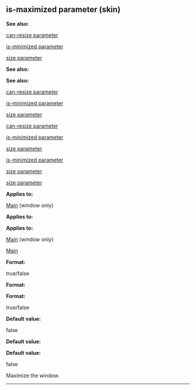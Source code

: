 

 is-maximized parameter (skin)
-------------------------------




**See also:** 


[can-resize parameter](#/{skin}/param/can-resize) 

[is-minimized parameter](#/{skin}/param/is-minimized) 

[size parameter](#/{skin}/param/size) 





**See also:** 

**See also:**

[can-resize parameter](#/{skin}/param/can-resize) 

[is-minimized parameter](#/{skin}/param/is-minimized) 

[size parameter](#/{skin}/param/size) 



[can-resize parameter](#/{skin}/param/can-resize)

[is-minimized parameter](#/{skin}/param/is-minimized) 

[size parameter](#/{skin}/param/size) 


[is-minimized parameter](#/{skin}/param/is-minimized)

[size parameter](#/{skin}/param/size) 

[size parameter](#/{skin}/param/size)


**Applies to:** 


[Main](#/{skin}/control/main) 
 (window only)
 


**Applies to:** 

**Applies to:**

[Main](#/{skin}/control/main) 
 (window only)

[Main](#/{skin}/control/main)


**Format:** 


 true/false
 


**Format:** 

**Format:**

 true/false



**Default value:** 


 false
 


**Default value:** 

**Default value:**

 false


 Maximize the window.





---


